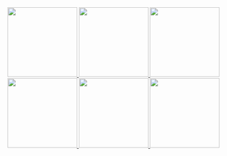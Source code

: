 <div style="text-align: center;">
    <a href="https://raw.githubusercontent.com/allecsc/Zen-Icons/refs/heads/main/zensparency5.ico">
        <img src="https://github.com/user-attachments/assets/4f7abc51-7918-4b14-8151-dd276e6ffbc5" width="157" height="157" />
    </a>
    <a href="https://raw.githubusercontent.com/allecsc/Zen-Icons/refs/heads/main/zensparency4.ico">
        <img src="https://github.com/user-attachments/assets/2384b2e5-7113-4ddf-aa0b-d4d1e107185a" width="157" height="157" />
    </a>
    <a href="https://raw.githubusercontent.com/allecsc/Zen-Icons/refs/heads/main/zensparency3.ico">
        <img src="https://github.com/user-attachments/assets/ec09499d-47e3-43f3-8c85-3c872fa86c58" width="157" height="157" />
    </a>
    <br> <!-- New row -->
    <a href="https://raw.githubusercontent.com/allecsc/Zen-Icons/refs/heads/main/zensparency2.ico">
        <img src="https://github.com/user-attachments/assets/698c7908-430c-47f3-9c62-47541927b183" width="157" height="157" />
    </a>
    <a href="https://raw.githubusercontent.com/allecsc/Zen-Icons/refs/heads/main/zensparency0.ico">
        <img src="https://github.com/user-attachments/assets/58ac4a88-b376-48a4-a345-4af1a6543de2" width="157" height="157" />
    </a>
    <a href="https://raw.githubusercontent.com/allecsc/Zen-Icons/refs/heads/main/zen2.ico">
        <img src="https://github.com/user-attachments/assets/46ead2a3-35a6-41ff-a346-58ffa67e02a8" width="157" height="157" />
    </a>
</div>
